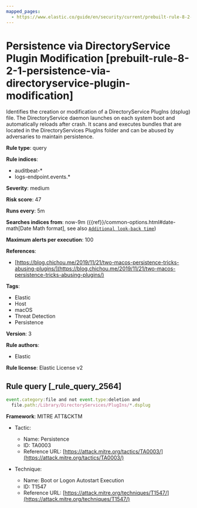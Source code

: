 ```yaml
---
mapped_pages:
  - https://www.elastic.co/guide/en/security/current/prebuilt-rule-8-2-1-persistence-via-directoryservice-plugin-modification.html
---
```


# Persistence via DirectoryService Plugin Modification [prebuilt-rule-8-2-1-persistence-via-directoryservice-plugin-modification]

Identifies the creation or modification of a DirectoryService PlugIns (dsplug) file. The DirectoryService daemon launches on each system boot and automatically reloads after crash. It scans and executes bundles that are located in the DirectoryServices PlugIns folder and can be abused by adversaries to maintain persistence.

**Rule type**: query

**Rule indices**:

* auditbeat-*
* logs-endpoint.events.*

**Severity**: medium

**Risk score**: 47

**Runs every**: 5m

**Searches indices from**: now-9m ({{ref}}/common-options.html#date-math[Date Math format], see also [`Additional look-back time`](docs-content://solutions/security/detect-and-alert/create-detection-rule.md#rule-schedule))

**Maximum alerts per execution**: 100

**References**:

* [https://blog.chichou.me/2019/11/21/two-macos-persistence-tricks-abusing-plugins/](https://blog.chichou.me/2019/11/21/two-macos-persistence-tricks-abusing-plugins/)

**Tags**:

* Elastic
* Host
* macOS
* Threat Detection
* Persistence

**Version**: 3

**Rule authors**:

* Elastic

**Rule license**: Elastic License v2

## Rule query [_rule_query_2564]

```js
event.category:file and not event.type:deletion and
  file.path:/Library/DirectoryServices/PlugIns/*.dsplug
```

**Framework**: MITRE ATT&CKTM

* Tactic:

    * Name: Persistence
    * ID: TA0003
    * Reference URL: [https://attack.mitre.org/tactics/TA0003/](https://attack.mitre.org/tactics/TA0003/)

* Technique:

    * Name: Boot or Logon Autostart Execution
    * ID: T1547
    * Reference URL: [https://attack.mitre.org/techniques/T1547/](https://attack.mitre.org/techniques/T1547/)




